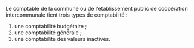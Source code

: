 Le comptable de la commune ou de l'établissement public de coopération intercommunale tient trois types de comptabilité :
1. une comptabilité budgétaire ;
2. une comptabilité générale ;
3. une comptabilité des valeurs inactives.